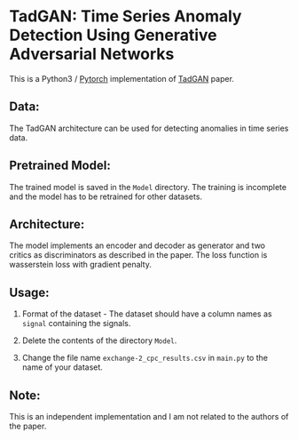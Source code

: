 # TadGAN: Time Series Anomaly Detection Using Generative Adversarial Networks

This is a Python3 / [Pytorch](https://pytorch.org/) implementation 
of [TadGAN](https://arxiv.org/abs/2009.07769) paper.

## Data:

The TadGAN architecture can be used for detecting anomalies in time series data.

## Pretrained Model:

The trained model is saved in the `Model` directory. The training is incomplete and the model has to be retrained for other datasets.

## Architecture:

The model implements an encoder and decoder as generator and two critics as discriminators as described in the paper. The loss function is wasserstein loss with gradient penalty.

## Usage:

1. Format of the dataset - The dataset should have a column names as `signal` containing the signals. 

2. Delete the contents of the directory `Model`.

3. Change the file name `exchange-2_cpc_results.csv` in `main.py` to the name of your dataset.

## Note:

This is an independent implementation and I am not related to the authors of the paper.
